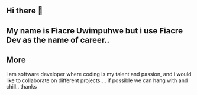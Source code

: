 ## Hi there 👋

## My name is Fiacre Uwimpuhwe but i use Fiacre Dev as the name of career..

## More

i am software developer where coding is my talent and passion, and i would like to collaborate on different projects....
if possible we can hang with and chill.. thanks
